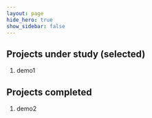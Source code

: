 ```yaml
---
layout: page
hide_hero: true
show_sidebar: false
---
```


## Projects under study (selected)

1. demo1


## Projects completed
1. demo2
